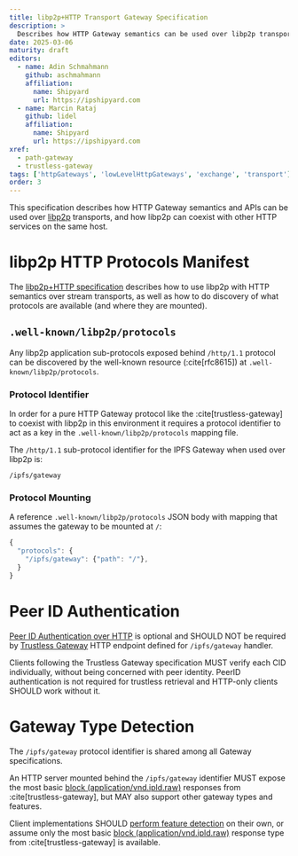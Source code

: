 ```yaml
---
title: libp2p+HTTP Transport Gateway Specification
description: >
  Describes how HTTP Gateway semantics can be used over libp2p transports and how libp2p can coexist with other HTTP services on the same host.
date: 2025-03-06
maturity: draft
editors:
  - name: Adin Schmahmann
    github: aschmahmann
    affiliation:
      name: Shipyard
      url: https://ipshipyard.com
  - name: Marcin Rataj
    github: lidel
    affiliation:
      name: Shipyard
      url: https://ipshipyard.com
xref:
  - path-gateway
  - trustless-gateway
tags: ['httpGateways', 'lowLevelHttpGateways', 'exchange', 'transport']
order: 3
---
```


This specification describes how HTTP Gateway semantics
and APIs can be used over [libp2p](https://github.com/libp2p/specs) transports,
and how libp2p can coexist with other HTTP services on the same host.

# libp2p HTTP Protocols Manifest

The [libp2p+HTTP specification](https://github.com/libp2p/specs/blob/master/http/README.md)
describes how to use libp2p with HTTP semantics over stream transports, as well as how
to do discovery of what protocols are available (and where they are mounted).

## `.well-known/libp2p/protocols`

Any libp2p application sub-protocols exposed behind `/http/1.1` protocol can be
discovered by the well-known resource (:cite[rfc8615]) at `.well-known/libp2p/protocols`.

### Protocol Identifier

In order for a pure HTTP Gateway protocol like the :cite[trustless-gateway] to
coexist with libp2p in this environment it requires a protocol identifier to act as a key in
the `.well-known/libp2p/protocols` mapping file.

The `/http/1.1` sub-protocol identifier for the IPFS Gateway when used over libp2p is:

```
/ipfs/gateway
```

### Protocol Mounting

A reference `.well-known/libp2p/protocols` JSON body with mapping that assumes the gateway to be mounted at `/`:

```js
{
  "protocols": {
    "/ipfs/gateway": {"path": "/"},
  }
}
```

# Peer ID Authentication

[Peer ID Authentication over HTTP](https://github.com/libp2p/specs/blob/master/http/peer-id-auth.md) is optional and SHOULD NOT be required by [Trustless Gateway](https://specs.ipfs.tech/http-gateways/trustless-gateway/)  HTTP endpoint defined for `/ipfs/gateway` handler.

Clients following the Trustless Gateway specification MUST verify each CID individually, without being concerned with peer identity.
PeerID authentication is not required for trustless retrieval and HTTP-only clients SHOULD work without it.

# Gateway Type Detection

The `/ipfs/gateway` protocol identifier is shared among all Gateway specifications.

An HTTP server mounted behind the `/ipfs/gateway` identifier MUST expose the most basic [block (application/vnd.ipld.raw)](https://specs.ipfs.tech/http-gateways/trustless-gateway/#block-responses-application-vnd-ipld-raw)
responses from :cite[trustless-gateway], but MAY also support other gateway types and features.

Client implementations SHOULD [perform feature detection](https://specs.ipfs.tech/http-gateways/trustless-gateway/#dedicated-probe-paths) on their own,
or assume only the most basic [block (application/vnd.ipld.raw)](https://specs.ipfs.tech/http-gateways/trustless-gateway/#block-responses-application-vnd-ipld-raw)
response type from :cite[trustless-gateway] is available.
